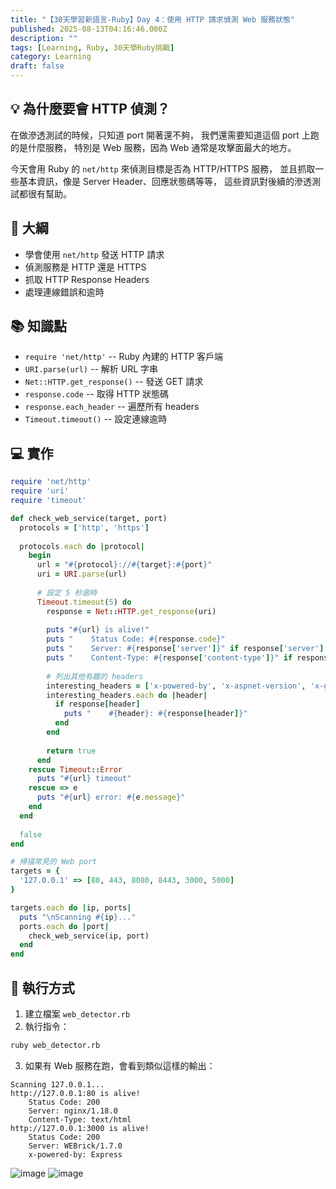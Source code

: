 ```yaml
---
title: "【30天學習新語言-Ruby】Day 4：使用 HTTP 請求偵測 Web 服務狀態"
published: 2025-08-13T04:16:46.000Z
description: ""
tags: [Learning, Ruby, 30天學Ruby挑戰]
category: Learning
draft: false
---
```


## 💡 為什麼要會 HTTP 偵測？
在做滲透測試的時候，只知道 port 開著還不夠，
我們還需要知道這個 port 上跑的是什麼服務，
特別是 Web 服務，因為 Web 通常是攻擊面最大的地方。

今天會用 Ruby 的 `net/http` 來偵測目標是否為 HTTP/HTTPS 服務，
並且抓取一些基本資訊，像是 Server Header、回應狀態碼等等，
這些資訊對後續的滲透測試都很有幫助。

## 🎯 大綱
- 學會使用 `net/http` 發送 HTTP 請求
- 偵測服務是 HTTP 還是 HTTPS
- 抓取 HTTP Response Headers
- 處理連線錯誤和逾時

## 📚 知識點
- `require 'net/http'` -- Ruby 內建的 HTTP 客戶端
- `URI.parse(url)` -- 解析 URL 字串
- `Net::HTTP.get_response()` -- 發送 GET 請求
- `response.code` -- 取得 HTTP 狀態碼
- `response.each_header` -- 遍歷所有 headers
- `Timeout.timeout()` -- 設定連線逾時

## 💻 實作
```ruby
require 'net/http'
require 'uri'
require 'timeout'

def check_web_service(target, port)
  protocols = ['http', 'https']
  
  protocols.each do |protocol|
    begin
      url = "#{protocol}://#{target}:#{port}"
      uri = URI.parse(url)
      
      # 設定 5 秒逾時
      Timeout.timeout(5) do
        response = Net::HTTP.get_response(uri)
        
        puts "#{url} is alive!"
        puts "    Status Code: #{response.code}"
        puts "    Server: #{response['server']}" if response['server']
        puts "    Content-Type: #{response['content-type']}" if response['content-type']
        
        # 列出其他有趣的 headers
        interesting_headers = ['x-powered-by', 'x-aspnet-version', 'x-generator']
        interesting_headers.each do |header|
          if response[header]
            puts "    #{header}: #{response[header]}"
          end
        end
        
        return true
      end
    rescue Timeout::Error
      puts "#{url} timeout"
    rescue => e
      puts "#{url} error: #{e.message}"
    end
  end
  
  false
end

# 掃描常見的 Web port
targets = {
  '127.0.0.1' => [80, 443, 8080, 8443, 3000, 5000]
}

targets.each do |ip, ports|
  puts "\nScanning #{ip}..."
  ports.each do |port|
    check_web_service(ip, port)
  end
end
```

## 🚀 執行方式

1. 建立檔案 `web_detector.rb`
2. 執行指令：
```bash
ruby web_detector.rb
```
3. 如果有 Web 服務在跑，會看到類似這樣的輸出：

```
Scanning 127.0.0.1...
http://127.0.0.1:80 is alive!
    Status Code: 200
    Server: nginx/1.18.0
    Content-Type: text/html
http://127.0.0.1:3000 is alive!
    Status Code: 200
    Server: WEBrick/1.7.0
    x-powered-by: Express
```


![image](https://hackmd.io/_uploads/rkOK9zXcgx.png)
![image](https://hackmd.io/_uploads/rk5Isfmcgg.png)

